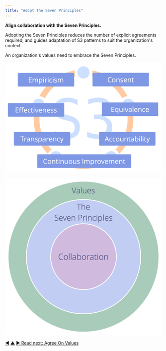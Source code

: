 ```yaml
---
title: "Adopt The Seven Principles"
---
```



**Align collaboration with the Seven Principles.**

Adopting the Seven Principles reduces the number of explicit agreements required, and guides adaptation of S3 patterns to suit the organization's context.

An organization's values need to embrace the Seven Principles.

![The Seven Principles](img/framework/s3-principles-plain.png)

![An organization's values need to embrace the Seven Principles](img/collaboration-values/values-7principles.png)


<div class="bottom-nav">
<a href="artful-participation.html" title="Back to: Artful Participation">◀</a> <a href="enablers-of-co-creation.html" title="Up: Enablers of Co-Creation">▲</a> <a href="agree-on-values.html" title="Read next: Agree On Values">▶ Read next: Agree On Values</a>
</div>


<script type="text/javascript">
Mousetrap.bind('g n', function() {
    window.location.href = 'agree-on-values.html';
    return false;
});
</script>

